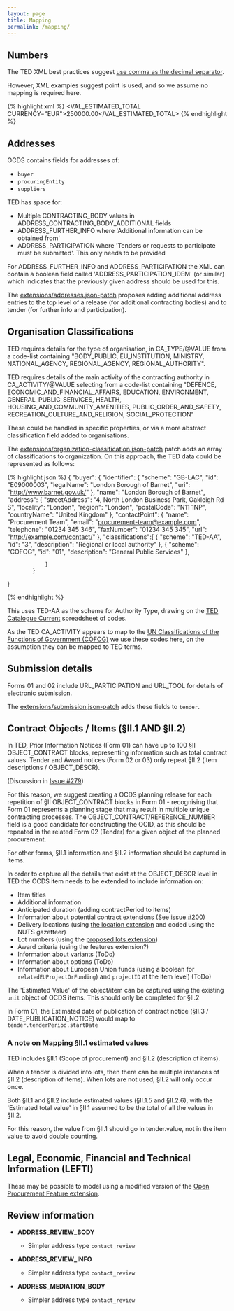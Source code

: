 ```yaml
---
layout: page
title: Mapping
permalink: /mapping/
---
```


## Numbers

The TED XML best practices suggest [use comma as the decimal separator](https://webgate.ec.europa.eu/fpfis/wikis/display/TEDeSender/XML+Best+practices#XMLBestpractices-Punctuationfornumbers). 

However, XML examples suggest point is used, and so we assume no mapping is required here.

{% highlight xml %}
<VAL_ESTIMATED_TOTAL CURRENCY="EUR">250000.00</VAL_ESTIMATED_TOTAL>
{% endhighlight %}

## Addresses

OCDS contains fields for addresses of: 

* ```buyer``` 
* ```procuringEntity```
* ```suppliers```

TED has space for:

* Multiple CONTRACTING_BODY values in ADDRESS\_CONTRACTING\_BODY\_ADDITIONAL fields
* ADDRESS\_FURTHER\_INFO where 'Additional information can be obtained from'
* ADDRESS_PARTICIPATION where 'Tenders or requests to participate must be submitted'. This only needs to be provided

For ADDRESS\_FURTHER\_INFO and ADDRESS_PARTICIPATION the XML can contain a boolean field called 'ADDRESS\_PARTICIPATION\_IDEM' (or similar) which indicates that the previously given address should be used for this. 

The [extensions/addresses.json-patch](addresses.json-patch) proposes adding additional address entries to the top level of a release (for additional contracting bodies) and to tender (for further info and participation).

## Organisation Classifications

TED requires details for the type of organisation, in CA_TYPE/@VALUE from a code-list containing "BODY_PUBLIC, EU_INSTITUTION, MINISTRY, NATIONAL_AGENCY, REGIONAL_AGENCY, REGIONAL_AUTHORITY". 

TED requires details of the main activity of the contracting authority in CA_ACTIVITY/@VALUE selecting from a code-list containing "DEFENCE, ECONOMIC\_AND\_FINANCIAL\_AFFAIRS, EDUCATION, ENVIRONMENT, GENERAL\_PUBLIC\_SERVICES, HEALTH, HOUSING\_AND\_COMMUNITY\_AMENITIES, PUBLIC\_ORDER\_AND\_SAFETY, RECREATION\_CULTURE\_AND\_RELIGION, SOCIAL\_PROTECTION"

These could be handled in specific properties, or via a more abstract classification field added to organisations. 

The [extensions/organization-classification.json-patch](organization-classification.json-patch) patch adds an array of classifications to organization. On this approach, the TED data could be represented as follows:

{% highlight json %}
{
    "buyer": {
                "identifier": {
                    "scheme": "GB-LAC",
                    "id": "E09000003",
                    "legalName": "London Borough of Barnet",
                    "uri": "http://www.barnet.gov.uk/"
                },
                "name": "London Borough of Barnet",
                "address": {
                    "streetAddress": "4, North London Business Park, Oakleigh Rd S",
                    "locality": "London",
                    "region": "London",
                    "postalCode": "N11 1NP",
                    "countryName": "United Kingdom"
                },
                "contactPoint": {
                    "name": "Procurement Team",
                    "email": "procurement-team@example.com",
                    "telephone": "01234 345 346",
                    "faxNumber": "01234 345 345",
                    "url": "http://example.com/contact/"
                },
                "classifications":[
                    {
                      "scheme": "TED-AA",
                      "id": "3",
                      "description": "Regional or local authority"
                    },
                    {
                      "scheme": "COFOG",
                      "id": "01",
                      "description": "General Public Services"
                    },
                
                ]
            }
}

{% endhighlight %}

This uses TED-AA as the scheme for Authority Type, drawing on the [TED Catalogue Current](https://docs.google.com/spreadsheets/d/1r6RniKEVlyoWvuitjGDn82T16phfvcxO16onccJ9pd4/edit#gid=780789486) spreadsheet of codes. 

As the TED CA_ACTIVITY appears to map to the [UN Classifications of the Functions of Government (COFOG)](http://unstats.un.org/unsd/cr/registry/regcst.asp?Cl=4) we use these codes here, on the assumption they can be mapped to TED terms. 


## Submission details

Forms 01 and 02 include URL\_PARTICIPATION and URL\_TOOL for details of electronic submission.

The [extensions/submission.json-patch](submission.json-patch) adds these fields to ```tender```.

## Contract Objects / Items (§II.1 AND §II.2)

In TED, Prior Information Notices (Form 01) can have up to 100 §II OBJECT\_CONTRACT blocks, representing information such as total contract values. Tender and Award notices (Form 02 or 03) only repeat §II.2 (item descriptions / OBJECT_DESCR). 

(Discussion in [Issue #279](https://github.com/open-contracting/standard/issues/279))

For this reason, we suggest creating a OCDS planning release for each repetition of §II OBJECT\_CONTRACT blocks in Form 01 - recognising that Form 01 represents a planning stage that may result in multiple unique contracting processes. The OBJECT\_CONTRACT/REFERENCE\_NUMBER field is a good candidate for constructing the OCID, as this should be repeated in the related Form 02 (Tender) for a given object of the planned procurement. 

For other forms, §II.1 information and §II.2 information should be captured in items. 

In order to capture all the details that exist at the OBJECT\_DESCR level in TED the OCDS item needs to be extended to include information on:

* Item titles
* Additional information 
* Anticipated duration (adding contractPeriod to items)
* Information about potential contract extensions (See [issue #200](https://github.com/open-contracting/standard/issues/200))
* Delivery locations (using [the location extension](https://github.com/open-contracting/implementation-and-extensions/tree/master/proposed_extensions/proposed_location) and coded using the NUTS gazetteer)
* Lot numbers (using the [proposed lots extension](https://github.com/open-contracting/standard/issues/236))
* Award criteria (using the features extension?)
* Information about variants (ToDo)
* Information about options (ToDo)
* Information about European Union funds (using a boolean for ```relatedEUProjectOrFunding```) and ```projectID``` at the item level) (ToDo)


The 'Estimated Value' of the object/item can be captured using the existing ```unit``` object of OCDS items. This should only be completed for §II.2

In Form 01, the Estimated date of publication of contract notice (§II.3 / DATE\_PUBLICATION\_NOTICE) would map to ```tender.tenderPeriod.startDate```

### A note on Mapping §II.1 estimated values

TED includes §II.1 (Scope of procurement) and §II.2 (description of items).

When a tender is divided into lots, then there can be multiple instances of §II.2 (description of items). When lots are not used, §II.2 will only occur once. 

Both §II.1 and §II.2 include estimated values (§II.1.5 and §II.2.6), with the 'Estimated total value' in §II.1 assumed to be the total of all the values in §II.2.

For this reason, the value from §II.1 should go in tender.value, not in the item value to avoid double counting. 


## Legal, Economic, Financial and Technical Information (LEFTI)

These may be possible to model using a modified version of the [Open Procurement Feature extension](http://api-docs.openprocurement.org/en/latest/standard/feature.html#feature).


## Review information

* **ADDRESS\_REVIEW_BODY**
  * Simpler address type ```contact_review```

* **ADDRESS\_REVIEW_INFO**
  * Simpler address type ```contact_review```

* **ADDRESS\_MEDIATION_BODY**
  * Simpler address type ```contact_review```